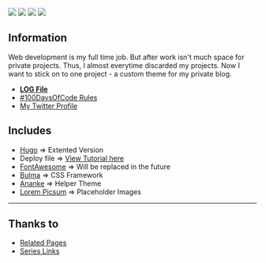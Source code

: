 ![](https://img.shields.io/badge/Hugo-0.6.7.0-darkgreen) ![](https://img.shields.io/badge/Platform-Windows-blue) ![](https://img.shields.io/badge/Editor-Visual_Studio_Code-green) ![](https://img.shields.io/badge/Image_Edit-Gimp-purple)

## Information

Web development is my full time job. But after work isn't much space for private projects. Thus, I almost everytime discarded my projects.
Now I want to stick on to one project - a custom theme for my private blog.

* [**LOG File**](LOG.md)
* [#100DaysOfCode Rules](https://www.100daysofcode.com/rules/)
* [My Twitter Profile](https://twitter.com/crawford_ftw)

## Includes

* [Hugo](https://gohugo.io) => Extented Version
* Deploy file => [View Tutorial here](https://gist.github.com/AngelCrawford/06dbd50beee9f96064b8dc1d71dfa120)
* [FontAwesome](https://fontawesome.com) => Will be replaced in the future
* [Bulma](https://bulma.io) => CSS Framework
* [Ananke](https://github.com/budparr/gohugo-theme-ananke) => Helper Theme
* [Lorem Picsum](https://picsum.photos/) => Placeholder Images

---

## Thanks to

* [Related Pages](https://www.pakstech.com/blog/hugo-related-pages/)
* [Series Links](http://www.joesacher.com/blog/2017/08/27/converting-series-to-taxonomy/)
